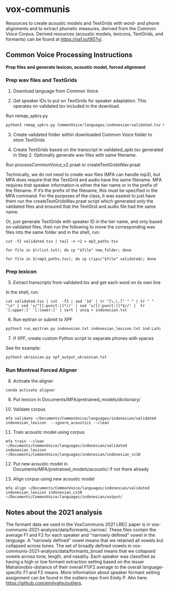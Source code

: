 # vox-communis
Resources to create acoustic models and TextGrids with word- and phone alignments and to extract phonetic measures, derived from the Common Voice Corpus. Derived resources (acoustic models, lexicons, TextGrids, and formants) can be found at https://osf.io/t957v/. 

## Common Voice Processing Instructions
**Prep files and generate lexicon, acoustic model, forced alignment**

### Prep wav files and TextGrids

1.	Download language from Common Voice

2.	Get speaker IDs to put on TextGrids for speaker adaptation. This operates on validated.tsv included in the download. 

Run remap_spkrs.py

```python
python3 remap_spkrs.py CommonVoice/languages/indonesian/validated.tsv CommonVoice/languages/indonesian/validated_spkr.tsv
```

3.	Create validated folder within downloaded Common Voice folder to store TextGrids
 
4.	Create TextGrids based on the transcript in validated_spkr.tsv generated in Step 2. Optionally generate wav files with same filename.

Run processCommonVoice_v2.praat or createTextGridsWav.praat

Technically, we do not need to create wav files (MFA can handle mp3), but MFA does require that the TextGrid and audio have the same filename. MFA requires that speaker information is either the tier name or in the prefix of the filename. If it’s the prefix of the filename, this must be specified in the MFA command. For the purposes of the class, it was easiest to just have them run the createTextGridsWav.praat script which generated only the validated files and ensured that the TextGrid and audio file had the same name. 

Or, just generate TextGrids with speaker ID in the tier name, and only based on validated files, then run the following to move the corresponding wav files into the same folder and in the shell, run: 

```console
cut -f2 validated.tsv | tail -n +2 > mp3_paths.tsv

for file in $(<list.txt); do cp "$file" new_folder; done

for file in $(<mp3_paths.tsv); do cp clips/"$file" validated/; done
```
### Prep lexicon

5.	Extract transcripts from validated.tsv and get each word on its own line

In the shell, run:

```console
cat validated.tsv | cut  -f3 | sed '1d' | tr "[\,\.]" " " | tr " " "\n" | sed 's/^[[:punct:]]*//' | sed 's/[[:punct:]]*$//' |  tr '[:upper:]' '[:lower:]' | sort | uniq > indonesian.txt
```

6.	Run epitran or submit to XPF

```python
python3 run_epitran.py indonesian.txt indonesian_lexicon.txt ind-Latn
```

7.	If XPF, create custom Python script to separate phones with spaces
   
See for example:

```python
python3 ukrainian.py xpf_output_ukrainian.txt
```

### Run Montreal Forced Aligner

8.	Activate the aligner

```console
conda activate aligner
```

9.	Put lexicon in Documents/MFA/pretrained_models/dictionary/

10.	Validate corpus

```console
mfa validate ~/Documents/CommonVoice/languages/indonesian/validated indonesian_lexicon  --ignore_acoustics --clean
```

11.	Train acoustic model using corpus 

```console
mfa train --clean ~/Documents/CommonVoice/languages/indonesian/validated indonesian_lexicon ~/Documents/CommonVoice/languages/indonesian/indonesian_cv10
```
12.	Put new acoustic model in Documents/MFA/pretrained_models/acoustic/ if not there already

13.	Align corpus using new acoustic model
    
```console
mfa align ~/Documents/CommonVoice/languages/indonesian/validated indonesian_lexicon indonesian_cv10 ~/Documents/CommonVoice/languages/indonesian/output/
```

## Notes about the 2021 analysis
The formant data we used in the VoxCommunis 2021 LREC paper is in vox-communis-2021-analysis/data/formants_narrow/. These files contain the average F1 and F2 for each speaker and "narrowly defined" vowel in the language. A "narrowly defined" vowel means that we retained all vowels but collapsed across tones. The set of broadly defined vowels in vox-communis-2021-analysis/data/formants_broad means that we collapsed vowels across tone, length, and nasality. Each speaker was classified as having a high or low formant extraction setting based on the lesser Mahalonobis-distance of their overall F1/F2 average to the overall language-specific F1 and F2 means. More information about speaker formant setting assignment can be found in the outliers repo from Emily P. Ahn here: https://github.com/emilyahn/outliers. 
